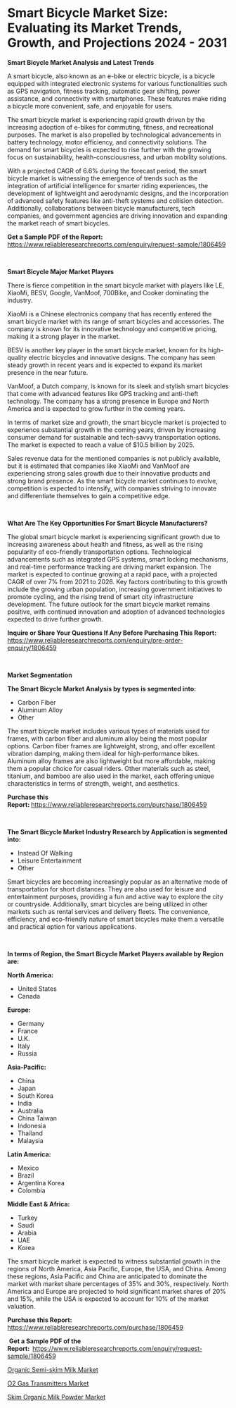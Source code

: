 <p><h1>Smart Bicycle Market Size: Evaluating its Market Trends, Growth, and Projections 2024 - 2031</h1></p><p><strong>Smart Bicycle Market Analysis and Latest Trends</strong></p>
<p><p>A smart bicycle, also known as an e-bike or electric bicycle, is a bicycle equipped with integrated electronic systems for various functionalities such as GPS navigation, fitness tracking, automatic gear shifting, power assistance, and connectivity with smartphones. These features make riding a bicycle more convenient, safe, and enjoyable for users.</p><p>The smart bicycle market is experiencing rapid growth driven by the increasing adoption of e-bikes for commuting, fitness, and recreational purposes. The market is also propelled by technological advancements in battery technology, motor efficiency, and connectivity solutions. The demand for smart bicycles is expected to rise further with the growing focus on sustainability, health-consciousness, and urban mobility solutions.</p><p>With a projected CAGR of 6.6% during the forecast period, the smart bicycle market is witnessing the emergence of trends such as the integration of artificial intelligence for smarter riding experiences, the development of lightweight and aerodynamic designs, and the incorporation of advanced safety features like anti-theft systems and collision detection. Additionally, collaborations between bicycle manufacturers, tech companies, and government agencies are driving innovation and expanding the market reach of smart bicycles.</p></p>
<p><strong>Get a Sample PDF of the Report:&nbsp;</strong> <a href="https://www.reliableresearchreports.com/enquiry/request-sample/1806459">https://www.reliableresearchreports.com/enquiry/request-sample/1806459</a></p>
<p>&nbsp;</p>
<p><strong>Smart Bicycle Major Market Players</strong></p>
<p><p>There is fierce competition in the smart bicycle market with players like LE, XiaoMi, BESV, Google, VanMoof, 700Bike, and Cooker dominating the industry. </p><p>XiaoMi is a Chinese electronics company that has recently entered the smart bicycle market with its range of smart bicycles and accessories. The company is known for its innovative technology and competitive pricing, making it a strong player in the market.</p><p>BESV is another key player in the smart bicycle market, known for its high-quality electric bicycles and innovative designs. The company has seen steady growth in recent years and is expected to expand its market presence in the near future.</p><p>VanMoof, a Dutch company, is known for its sleek and stylish smart bicycles that come with advanced features like GPS tracking and anti-theft technology. The company has a strong presence in Europe and North America and is expected to grow further in the coming years.</p><p>In terms of market size and growth, the smart bicycle market is projected to experience substantial growth in the coming years, driven by increasing consumer demand for sustainable and tech-savvy transportation options. The market is expected to reach a value of $10.5 billion by 2025.</p><p>Sales revenue data for the mentioned companies is not publicly available, but it is estimated that companies like XiaoMi and VanMoof are experiencing strong sales growth due to their innovative products and strong brand presence. As the smart bicycle market continues to evolve, competition is expected to intensify, with companies striving to innovate and differentiate themselves to gain a competitive edge.</p></p>
<p>&nbsp;</p>
<p><strong>What Are The Key Opportunities For Smart Bicycle Manufacturers?</strong></p>
<p><p>The global smart bicycle market is experiencing significant growth due to increasing awareness about health and fitness, as well as the rising popularity of eco-friendly transportation options. Technological advancements such as integrated GPS systems, smart locking mechanisms, and real-time performance tracking are driving market expansion. The market is expected to continue growing at a rapid pace, with a projected CAGR of over 7% from 2021 to 2026. Key factors contributing to this growth include the growing urban population, increasing government initiatives to promote cycling, and the rising trend of smart city infrastructure development. The future outlook for the smart bicycle market remains positive, with continued innovation and adoption of advanced technologies expected to drive further growth.</p></p>
<p><strong>Inquire or Share Your Questions If Any Before Purchasing This Report:</strong> <a href="https://www.reliableresearchreports.com/enquiry/pre-order-enquiry/1806459">https://www.reliableresearchreports.com/enquiry/pre-order-enquiry/1806459</a></p>
<p>&nbsp;</p>
<p><strong>Market Segmentation</strong></p>
<p><strong>The Smart Bicycle Market Analysis by types is segmented into:</strong></p>
<p><ul><li>Carbon Fiber</li><li>Aluminum Alloy</li><li>Other</li></ul></p>
<p><p>The smart bicycle market includes various types of materials used for frames, with carbon fiber and aluminum alloy being the most popular options. Carbon fiber frames are lightweight, strong, and offer excellent vibration damping, making them ideal for high-performance bikes. Aluminum alloy frames are also lightweight but more affordable, making them a popular choice for casual riders. Other materials such as steel, titanium, and bamboo are also used in the market, each offering unique characteristics in terms of strength, weight, and aesthetics.</p></p>
<p><strong>Purchase this Report:&nbsp;</strong><a href="https://www.reliableresearchreports.com/purchase/1806459">https://www.reliableresearchreports.com/purchase/1806459</a></p>
<p>&nbsp;</p>
<p><strong>The Smart Bicycle Market Industry Research by Application is segmented into:</strong></p>
<p><ul><li>Instead Of Walking</li><li>Leisure Entertainment</li><li>Other</li></ul></p>
<p><p>Smart bicycles are becoming increasingly popular as an alternative mode of transportation for short distances. They are also used for leisure and entertainment purposes, providing a fun and active way to explore the city or countryside. Additionally, smart bicycles are being utilized in other markets such as rental services and delivery fleets. The convenience, efficiency, and eco-friendly nature of smart bicycles make them a versatile and practical option for various applications.</p></p>
<p>&nbsp;</p>
<p><strong>In terms of Region, the Smart Bicycle Market Players available by Region are:</strong></p>
<p>
    <p> <strong> North America: </strong>
        <ul>
            <li>United States</li>
            <li>Canada</li>
        </ul>
        </p> 
    <p> <strong> Europe: </strong>
        <ul>
            <li>Germany</li>
            <li>France</li>
            <li>U.K.</li>
            <li>Italy</li>
            <li>Russia</li>
        </ul>
        </p> 
    <p> <strong> Asia-Pacific: </strong>
        <ul>
            <li>China</li>
            <li>Japan</li>
            <li>South Korea</li>
            <li>India</li>
            <li>Australia</li>
            <li>China Taiwan</li>
            <li>Indonesia</li>
            <li>Thailand</li>
            <li>Malaysia</li>
        </ul>
        </p> 
    <p> <strong> Latin America: </strong>
        <ul>
            <li>Mexico</li>
            <li>Brazil</li>
            <li>Argentina Korea</li>
            <li>Colombia</li>
        </ul>
        </p> 
    <p> <strong> Middle East & Africa: </strong>
        <ul>
            <li>Turkey</li>
            <li>Saudi</li>
            <li>Arabia</li>
            <li>UAE</li>
            <li>Korea</li>
        </ul>
    </p>
    </p>
<p><p>The smart bicycle market is expected to witness substantial growth in the regions of North America, Asia Pacific, Europe, the USA, and China. Among these regions, Asia Pacific and China are anticipated to dominate the market with market share percentages of 35% and 30%, respectively. North America and Europe are projected to hold significant market shares of 20% and 15%, while the USA is expected to account for 10% of the market valuation.</p></p>
<p><strong>Purchase this Report: </strong><a href="https://www.reliableresearchreports.com/purchase/1806459">https://www.reliableresearchreports.com/purchase/1806459</a></p>
<p>&nbsp;<strong>Get a Sample PDF of the Report:&nbsp;&nbsp;</strong><a href="https://www.reliableresearchreports.com/enquiry/request-sample/1806459">https://www.reliableresearchreports.com/enquiry/request-sample/1806459</a></p>
<p><strong></strong></p>
<p><p><a href="https://view.publitas.com/reportprime-1/organic-semi-skim-milk-market-insights-market-players-and-forecast-till-2030/">Organic Semi-skim Milk Market</a></p><p><a href="https://view.publitas.com/reportprime-1/o2-gas-transmitters-market-challenges-opportunities-and-growth-drivers-and-major-market-players-forecasted-for-period-from-2023-2030/">O2 Gas Transmitters Market</a></p><p><a href="https://view.publitas.com/reportprime-1/skim-organic-milk-powder-market-size-growth-and-forecast-from-2023-2030/">Skim Organic Milk Powder Market</a></p></p>
